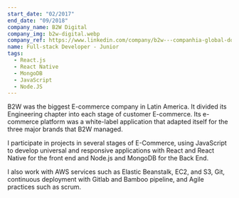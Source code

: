 ```yaml
---
start_date: "02/2017"
end_date: "09/2018"
company_name: B2W Digital
company_img: b2w-digital.webp
company_ref: https://www.linkedin.com/company/b2w---companhia-global-do-varejo/
name: Full-stack Developer - Junior
tags:
  - React.js
  - React Native
  - MongoDB
  - JavaScript
  - Node.JS
---
```

B2W was the biggest E-commerce company in Latin America. It divided its Engineering chapter into each stage of customer E-commerce. Its e-commerce platform was a white-label application that adapted itself for the three major brands that B2W managed.

I participate in projects in several stages of E-Commerce, using JavaScript to develop universal and responsive applications with React and React Native for the front end and Node.js and MongoDB for the Back End.

I also work with AWS services such as Elastic Beanstalk, EC2, and S3, Git, continuous deployment with Gitlab and Bamboo pipeline, and Agile practices such as scrum.
